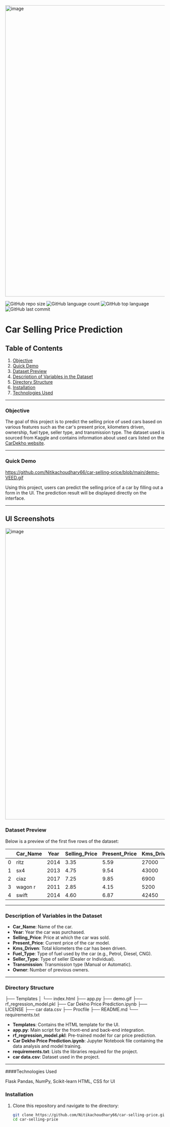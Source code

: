 <img width="920" alt="image" src="https://github.com/user-attachments/assets/5c3aefe7-7908-4664-8761-461f5d94211b" />

![GitHub repo size](https://img.shields.io/github/repo-size/Nitikachoudhary66/car-selling-price?style=plastic)
![GitHub language count](https://img.shields.io/github/languages/count/Nitikachoudhary66/car-selling-price?style=plastic)
![GitHub top language](https://img.shields.io/github/languages/top/Nitikachoudhary66/car-selling-price?style=plastic)
![GitHub last commit](https://img.shields.io/github/last-commit/Nitikachoudhary66/car-selling-price?color=red&style=plastic)

# Car Selling Price Prediction


## Table of Contents

1. [Objective](#objective)  
2. [Quick Demo](#quick-demo)  
3. [Dataset Preview](#dataset-preview)  
4. [Description of Variables in the Dataset](#description-of-variables-in-the-dataset)  
5. [Directory Structure](#directory-structure)  
6. [Installation](#installation)  
7. [Technologies Used](#technologies-used)  

---

### Objective
The goal of this project is to predict the selling price of used cars based on various features such as the car's present price, kilometers driven, ownership, fuel type, seller type, and transmission type. The dataset used is sourced from Kaggle and contains information about used cars listed on the [CarDekho website](https://www.cardekho.com).

---

### Quick Demo
https://github.com/Nitikachoudhary66/car-selling-price/blob/main/demo-VEED.gif

Using this project, users can predict the selling price of a car by filling out a form in the UI. The prediction result will be displayed directly on the interface.

---
## UI Screenshots
<img width="920" alt="image" src="https://github.com/user-attachments/assets/233ef620-e6fd-46cb-a605-d4d0599a4543" />



### Dataset Preview
Below is a preview of the first five rows of the dataset:

|   | Car_Name | Year | Selling_Price | Present_Price | Kms_Driven | Fuel_Type | Seller_Type | Transmission | Owner |
|---|----------|------|---------------|---------------|------------|-----------|-------------|--------------|-------|
| 0 | ritz     | 2014 | 3.35          | 5.59          | 27000      | Petrol    | Dealer      | Manual       | 0     |
| 1 | sx4      | 2013 | 4.75          | 9.54          | 43000      | Diesel    | Dealer      | Manual       | 0     |
| 2 | ciaz     | 2017 | 7.25          | 9.85          | 6900       | Petrol    | Dealer      | Manual       | 0     |
| 3 | wagon r  | 2011 | 2.85          | 4.15          | 5200       | Petrol    | Dealer      | Manual       | 0     |
| 4 | swift    | 2014 | 4.60          | 6.87          | 42450      | Diesel    | Dealer      | Manual       | 0     |

---

### Description of Variables in the Dataset
- **Car_Name**: Name of the car.
- **Year**: Year the car was purchased.
- **Selling_Price**: Price at which the car was sold.
- **Present_Price**: Current price of the car model.
- **Kms_Driven**: Total kilometers the car has been driven.
- **Fuel_Type**: Type of fuel used by the car (e.g., Petrol, Diesel, CNG).
- **Seller_Type**: Type of seller (Dealer or Individual).
- **Transmission**: Transmission type (Manual or Automatic).
- **Owner**: Number of previous owners.

---

### Directory Structure

├── Templates │ └── index.html ├── app.py ├── demo.gif ├── rf_regression_model.pkl ├── Car Dekho Price Prediction.ipynb ├── LICENSE ├── car data.csv ├── Procfile ├── README.md └── requirements.txt

- **Templates**: Contains the HTML template for the UI.
- **app.py**: Main script for the front-end and back-end integration.
- **rf_regression_model.pkl**: Pre-trained model for car price prediction.
- **Car Dekho Price Prediction.ipynb**: Jupyter Notebook file containing the data analysis and model training.
- **requirements.txt**: Lists the libraries required for the project.
- **car data.csv**: Dataset used in the project.

---
####Technologies Used

Flask
Pandas, NumPy, Scikit-learn
HTML, CSS for UI
### Installation

1. Clone this repository and navigate to the directory:
   ```bash
   git clone https://github.com/Nitikachoudhary66/car-selling-price.git
   cd car-selling-price
